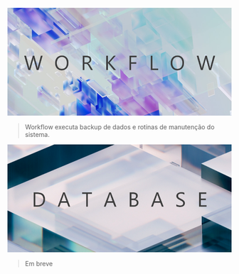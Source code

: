[![Workflow](https://github.com/2uj1m28ohz/2uj1m28ohz/blob/main/Workflow.png)](https://github.com/2uj1m28ohz/workflow)
> Workflow executa backup de dados e rotinas de manutenção do sistema.

![](https://github.com/2uj1m28ohz/2uj1m28ohz/blob/main/Database.png)
> Em breve
